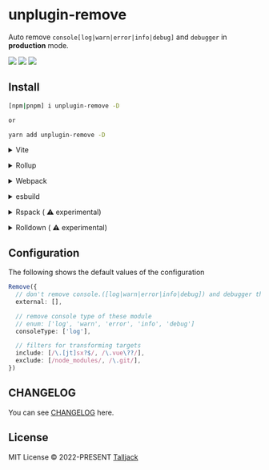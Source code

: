 # unplugin-remove

Auto remove `console[log|warn|error|info|debug]` and `debugger` in **production** mode.

<div>
<img src="https://img.shields.io/npm/dm/unplugin-remove" />
<img src="https://img.shields.io/github/last-commit/Talljack/unplugin-remove
">
<img src="https://codecov.io/gh/Talljack/unplugin-remove/graph/badge.svg?token=KI043GVTMM"/>
</div>


## Install

```bash
[npm|pnpm] i unplugin-remove -D

or

yarn add unplugin-remove -D
```

<details>
<summary>Vite</summary><br>

```ts
// vite.config.ts
import viteRemove from 'unplugin-remove/vite'

export default defineConfig({
  plugins: [
    viteRemove({ /* options */ }),
  ],
})
```

Example: [`playground/`](./playground/)

<br></details>

<details>
<summary>Rollup</summary><br>

```ts
// rollup.config.js
import rollupRemove from 'unplugin-remove/rollup'

export default {
  plugins: [
    rollupRemove({ /* options */ }),
  ],
}
```

<br></details>


<details>
<summary>Webpack</summary><br>

```ts
// webpack.config.js
module.exports = {
  /* ... */
  plugins: [
    process.env.MODE === 'production' ? require('unplugin-remove/webpack')({ /* options */ }) : null
  ].filter(Boolean)
}
```

<br></details>

<details>
<summary>esbuild</summary><br>

```ts
// esbuild.config.js
import { build } from 'esbuild'
import esbuildRemove from 'unplugin-remove/esbuild'

build({
  plugins: [esbuildRemove()],
})
```

<br></details>


<details>
<summary>Rspack  (
  <g-emoji class="g-emoji" alias="warning">⚠️</g-emoji>
   experimental)</summary><br>

```ts
// rspack.config.js
const RspackPlugin = require('unplugin-remove/rspack').default;

module.exports = {
  plugins:[
    new rspack.DefinePlugin({
			"process.env.NODE_ENV": JSON.stringify(process.env.NODE_ENV)
		}),
    RspackPlugin(),
  ]
}
```

<br></details>

<details>
<summary>
  Rolldown
  (
  <g-emoji class="g-emoji" alias="warning">⚠️</g-emoji>
   experimental)
</summary>
<br>

```ts
// rolldown.config.js
import { defineConfig } from 'rolldown'
import Rolldown from 'unplugin-remove/rolldown'

export default defineConfig({
  plugins:[
    process.env.MODE === 'production' ? Rolldown() : null,
  ]
})
```

<br></details>


## Configuration

The following shows the default values of the configuration

```ts
Remove({
  // don't remove console.([log|warn|error|info|debug]) and debugger these module
  external: [],

  // remove console type of these module
  // enum: ['log', 'warn', 'error', 'info', 'debug']
  consoleType: ['log'],

  // filters for transforming targets
  include: [/\.[jt]sx?$/, /\.vue\??/],
  exclude: [/node_modules/, /\.git/],
})
```

## CHANGELOG

You can see [CHANGELOG](./CHANGELOG.md) here.

## License

MIT License © 2022-PRESENT [Talljack](https://github.com/talljack)
